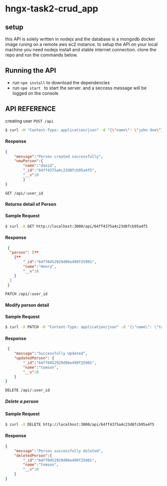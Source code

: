 # hngx-task2-crud_app
## setup

this API is solely written in nodejs and the database is a mongodb docker image runing on a remote aws ec2 instance.
to setup the API on your local machine you need nodejs install and stable internet connection. clone the repo and run the commands below.

## Running the API
- run   `npm install` to download the dependencies
- run `npm start ` to start the server. and a seccess message will be logged on the console

## API REFERENCE
creating user
`POST /api`

```bash
$ curl -H "Content-Type: application/json" -d "{\"name\": \"john doe\"}" http://localhost:3000/api
```
#### Response 
```json
{
    "message":"Person created successfully",
    "newPerson":{
        "name":"david",
        "_id":"64ff4375a4c23d8fcb95a4f5",
        "__v":0
        }
}
```


`GET /api/:user_id`

 #### Returns detail of Person

 #### Sample Request
 ```bash
$ curl -X GET http://localhost:3000/api/64ff4375a4c23d8fcb95a4f5
 ```

#### Response

```json
 {
  "person": [**
    {**
        "_id":"64ff0452929d96e499f25901",
        "name":"Henry",
        "__v":0
    }
  ]
 }
```

`PATCH /api/:user_id`

#### Modify person detail

#### Sample Request

```bash
$ curl -X PATCH -H "Content-Type: application/json" -d '{\"name\": \"tomson\"}' http://localhost:3000/api/64ff4375a4c23d8fcb95a4f5
```

#### Response

```json
 {
    "message":"Successfully Updated",
    "updatedPerson": {
        "_id":"64ff0452929d96e499f25901",
        "name":"tomson",
        "__v":0
    }
}
```

`DELETE /api/:user_id`

##### Delete a person

#### Sample Request

```bash
$ curl -X DELETE http://localhost:3000/api/64ff4375a4c23d8fcb95a4f5
```

#### Response
```json
{
    "message":"Person successfully deleted",
    "deletedPerson":{
        "_id":"64ff0452929d96e499f25901",
        "name":"tomson",
        "__v":0
    }
}

```


